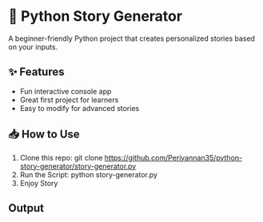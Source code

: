 # 🐍 Python Story Generator

A beginner-friendly Python project that creates personalized stories based on your inputs.

## ✨ Features

- Fun interactive console app
- Great first project for learners
- Easy to modify for advanced stories

## 📥 How to Use

1. Clone this repo: git clone https://github.com/Periyannan35/python-story-generator/story-generator.py
2. Run the Script: python story-generator.py
3. Enjoy Story

## Output
